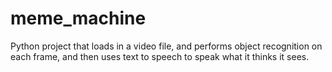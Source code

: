 # meme_machine
Python project that loads in a video file, and performs object recognition on each frame, and then uses text to speech to speak what it thinks it sees.

